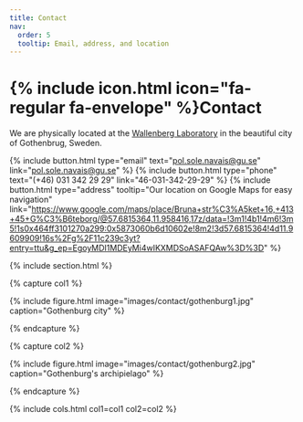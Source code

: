 ```yaml
---
title: Contact
nav:
  order: 5
  tooltip: Email, address, and location
---
```


# {% include icon.html icon="fa-regular fa-envelope" %}Contact

We are physically located at the [Wallenberg Laboratory](https://www.gu.se/en/wlab) in the beautiful city of Gothenbrug, Sweden.

{%
  include button.html
  type="email"
  text="pol.sole.navais@gu.se"
  link="pol.sole.navais@gu.se"
%}
{%
  include button.html
  type="phone"
  text="(+46) 031 342 29 29"
  link="46-031-342-29-29"
%}
{%
  include button.html
  type="address"
  tooltip="Our location on Google Maps for easy navigation"
  link="https://www.google.com/maps/place/Bruna+str%C3%A5ket+16,+413+45+G%C3%B6teborg/@57.6815364,11.958416,17z/data=!3m1!4b1!4m6!3m5!1s0x464ff3101270a299:0x5873060b6d10602e!8m2!3d57.6815364!4d11.9609909!16s%2Fg%2F11c239c3yt?entry=ttu&g_ep=EgoyMDI1MDEyMi4wIKXMDSoASAFQAw%3D%3D"
%}

{% include section.html %}

{% capture col1 %}

{%
  include figure.html
  image="images/contact/gothenburg1.jpg"
  caption="Gothenburg city"
%}

{% endcapture %}

{% capture col2 %}

{%
  include figure.html
  image="images/contact/gothenburg2.jpg"
  caption="Gothenburg's archipielago"
%}

{% endcapture %}

{% include cols.html col1=col1 col2=col2 %}

